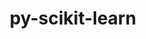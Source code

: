 ---
title: "py-scikit-learn"
layout: cache
categories: [package, develop-2023-10-29]
meta: {"versions": ["1.3.2"], "compilers": ["apple-clang@=15.0.0", "gcc@=11.3.0", "gcc@=11.4.0", "gcc@=9.4.0", "oneapi@=2023.2.0"], "oss": ["ubuntu20.04", "ubuntu22.04", "ventura"], "platforms": ["darwin", "linux"], "targets": ["aarch64", "neoverse_v1", "ppc64le", "x86_64_v3"], "stacks": ["e4s", "e4s-neoverse_v1", "e4s-oneapi", "e4s-power", "ml-darwin-aarch64-mps", "ml-linux-x86_64-cpu", "ml-linux-x86_64-cuda", "ml-linux-x86_64-rocm", "root"], "num_specs": 10, "num_specs_by_stack": {"ml-darwin-aarch64-mps": 2, "root": 10, "e4s-neoverse_v1": 1, "e4s-power": 1, "e4s": 1, "e4s-oneapi": 1, "ml-linux-x86_64-cuda": 3, "ml-linux-x86_64-cpu": 3, "ml-linux-x86_64-rocm": 2}}
spec_details: [{"hash": "4uxzvl6hlq24ngtla5rnn5bhrprvxohk", "compiler": "apple-clang@=15.0.0", "versions": ["1.3.2"], "os": "ventura", "platform": "darwin", "target": "aarch64", "variants": ["build_system=python_pip", "+openmp"], "stacks": ["ml-darwin-aarch64-mps", "root"], "size": "-", "tarball": "https://binaries.spack.io/develop-2023-10-29/build_cache/darwin-ventura-aarch64/apple-clang-15.0.0/py-scikit-learn-1.3.2/darwin-ventura-aarch64-apple-clang-15.0.0-py-scikit-learn-1.3.2-4uxzvl6hlq24ngtla5rnn5bhrprvxohk.spack"}, {"hash": "bmqrdu4hn2osu4d2v4rja3j7camzyvjr", "compiler": "apple-clang@=15.0.0", "versions": ["1.3.2"], "os": "ventura", "platform": "darwin", "target": "aarch64", "variants": ["build_system=python_pip", "+openmp"], "stacks": ["ml-darwin-aarch64-mps", "root"], "size": "-", "tarball": "https://binaries.spack.io/develop-2023-10-29/build_cache/darwin-ventura-aarch64/apple-clang-15.0.0/py-scikit-learn-1.3.2/darwin-ventura-aarch64-apple-clang-15.0.0-py-scikit-learn-1.3.2-bmqrdu4hn2osu4d2v4rja3j7camzyvjr.spack"}, {"hash": "vzqz6skr6vl7vhsif2qrzeief3ikorr4", "compiler": "gcc@=11.4.0", "versions": ["1.3.2"], "os": "ubuntu20.04", "platform": "linux", "target": "neoverse_v1", "variants": ["build_system=python_pip", "+openmp"], "stacks": ["root", "e4s-neoverse_v1"], "size": "-", "tarball": "https://binaries.spack.io/develop-2023-10-29/build_cache/linux-ubuntu20.04-neoverse_v1/gcc-11.4.0/py-scikit-learn-1.3.2/linux-ubuntu20.04-neoverse_v1-gcc-11.4.0-py-scikit-learn-1.3.2-vzqz6skr6vl7vhsif2qrzeief3ikorr4.spack"}, {"hash": "jpou44qrowqmvwdkifnaljkfge4hbnhj", "compiler": "gcc@=9.4.0", "versions": ["1.3.2"], "os": "ubuntu20.04", "platform": "linux", "target": "ppc64le", "variants": ["build_system=python_pip", "+openmp"], "stacks": ["e4s-power", "root"], "size": "-", "tarball": "https://binaries.spack.io/develop-2023-10-29/build_cache/linux-ubuntu20.04-ppc64le/gcc-9.4.0/py-scikit-learn-1.3.2/linux-ubuntu20.04-ppc64le-gcc-9.4.0-py-scikit-learn-1.3.2-jpou44qrowqmvwdkifnaljkfge4hbnhj.spack"}, {"hash": "cajqhlaq6v6gyauhwg4rag7chlhcwdup", "compiler": "gcc@=11.4.0", "versions": ["1.3.2"], "os": "ubuntu20.04", "platform": "linux", "target": "x86_64_v3", "variants": ["build_system=python_pip", "+openmp"], "stacks": ["root", "e4s"], "size": "-", "tarball": "https://binaries.spack.io/develop-2023-10-29/build_cache/linux-ubuntu20.04-x86_64_v3/gcc-11.4.0/py-scikit-learn-1.3.2/linux-ubuntu20.04-x86_64_v3-gcc-11.4.0-py-scikit-learn-1.3.2-cajqhlaq6v6gyauhwg4rag7chlhcwdup.spack"}, {"hash": "o75blvibkrimsohjgohu2l7ealqlyrnc", "compiler": "oneapi@=2023.2.0", "versions": ["1.3.2"], "os": "ubuntu20.04", "platform": "linux", "target": "x86_64_v3", "variants": ["build_system=python_pip", "+openmp"], "stacks": ["e4s-oneapi", "root"], "size": "-", "tarball": "https://binaries.spack.io/develop-2023-10-29/build_cache/linux-ubuntu20.04-x86_64_v3/oneapi-2023.2.0/py-scikit-learn-1.3.2/linux-ubuntu20.04-x86_64_v3-oneapi-2023.2.0-py-scikit-learn-1.3.2-o75blvibkrimsohjgohu2l7ealqlyrnc.spack"}, {"hash": "jxyhd6ylw2q3zwgxzzlf36yonwfobeen", "compiler": "gcc@=11.3.0", "versions": ["1.3.2"], "os": "ubuntu22.04", "platform": "linux", "target": "x86_64_v3", "variants": ["build_system=python_pip", "+openmp"], "stacks": ["ml-linux-x86_64-cuda", "root"], "size": "-", "tarball": "https://binaries.spack.io/develop-2023-10-29/build_cache/linux-ubuntu22.04-x86_64_v3/gcc-11.3.0/py-scikit-learn-1.3.2/linux-ubuntu22.04-x86_64_v3-gcc-11.3.0-py-scikit-learn-1.3.2-jxyhd6ylw2q3zwgxzzlf36yonwfobeen.spack"}, {"hash": "ynverlxjqdey6sphw5mb3rr6gbfplfhc", "compiler": "gcc@=11.3.0", "versions": ["1.3.2"], "os": "ubuntu22.04", "platform": "linux", "target": "x86_64_v3", "variants": ["build_system=python_pip", "+openmp"], "stacks": ["ml-linux-x86_64-cpu", "root"], "size": "-", "tarball": "https://binaries.spack.io/develop-2023-10-29/build_cache/linux-ubuntu22.04-x86_64_v3/gcc-11.3.0/py-scikit-learn-1.3.2/linux-ubuntu22.04-x86_64_v3-gcc-11.3.0-py-scikit-learn-1.3.2-ynverlxjqdey6sphw5mb3rr6gbfplfhc.spack"}, {"hash": "kolq2q6wdyndyxfk5qmql3xeavazqhr3", "compiler": "gcc@=11.3.0", "versions": ["1.3.2"], "os": "ubuntu22.04", "platform": "linux", "target": "x86_64_v3", "variants": ["build_system=python_pip", "+openmp"], "stacks": ["ml-linux-x86_64-rocm", "ml-linux-x86_64-cuda", "ml-linux-x86_64-cpu", "root"], "size": "-", "tarball": "https://binaries.spack.io/develop-2023-10-29/build_cache/linux-ubuntu22.04-x86_64_v3/gcc-11.3.0/py-scikit-learn-1.3.2/linux-ubuntu22.04-x86_64_v3-gcc-11.3.0-py-scikit-learn-1.3.2-kolq2q6wdyndyxfk5qmql3xeavazqhr3.spack"}, {"hash": "tckfbg6jeaz2joy6txjtfdc5iuubh5f2", "compiler": "gcc@=11.3.0", "versions": ["1.3.2"], "os": "ubuntu22.04", "platform": "linux", "target": "x86_64_v3", "variants": ["build_system=python_pip", "+openmp"], "stacks": ["ml-linux-x86_64-rocm", "ml-linux-x86_64-cuda", "ml-linux-x86_64-cpu", "root"], "size": "-", "tarball": "https://binaries.spack.io/develop-2023-10-29/build_cache/linux-ubuntu22.04-x86_64_v3/gcc-11.3.0/py-scikit-learn-1.3.2/linux-ubuntu22.04-x86_64_v3-gcc-11.3.0-py-scikit-learn-1.3.2-tckfbg6jeaz2joy6txjtfdc5iuubh5f2.spack"}]
---